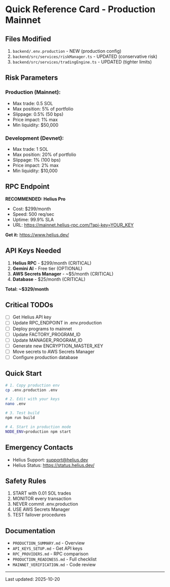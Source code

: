 # Quick Reference Card - Production Mainnet

## Files Modified

1. `backend/.env.production` - NEW (production config)
2. `backend/src/services/riskManager.ts` - UPDATED (conservative risk)
3. `backend/src/services/tradingEngine.ts` - UPDATED (tighter limits)

## Risk Parameters

### Production (Mainnet):
- Max trade: 0.5 SOL
- Max position: 5% of portfolio
- Slippage: 0.5% (50 bps)
- Price impact: 1% max
- Min liquidity: $50,000

### Development (Devnet):
- Max trade: 1 SOL
- Max position: 20% of portfolio
- Slippage: 1% (100 bps)
- Price impact: 2% max
- Min liquidity: $10,000

## RPC Endpoint

**RECOMMENDED: Helius Pro**
- Cost: $299/month
- Speed: 500 req/sec
- Uptime: 99.9% SLA
- URL: https://mainnet.helius-rpc.com/?api-key=YOUR_KEY

**Get it:** https://www.helius.dev/

## API Keys Needed

1. **Helius RPC** - $299/month (CRITICAL)
2. **Gemini AI** - Free tier (OPTIONAL)
3. **AWS Secrets Manager** - ~$5/month (CRITICAL)
4. **Database** - $25/month (CRITICAL)

**Total: ~$329/month**

## Critical TODOs

- [ ] Get Helius API key
- [ ] Update RPC_ENDPOINT in .env.production
- [ ] Deploy programs to mainnet
- [ ] Update FACTORY_PROGRAM_ID
- [ ] Update MANAGER_PROGRAM_ID
- [ ] Generate new ENCRYPTION_MASTER_KEY
- [ ] Move secrets to AWS Secrets Manager
- [ ] Configure production database

## Quick Start

```bash
# 1. Copy production env
cp .env.production .env

# 2. Edit with your keys
nano .env

# 3. Test build
npm run build

# 4. Start in production mode
NODE_ENV=production npm start
```

## Emergency Contacts

- Helius Support: support@helius.dev
- Helius Status: https://status.helius.dev/

## Safety Rules

1. START with 0.01 SOL trades
2. MONITOR every transaction
3. NEVER commit .env.production
4. USE AWS Secrets Manager
5. TEST failover procedures

## Documentation

- `PRODUCTION_SUMMARY.md` - Overview
- `API_KEYS_SETUP.md` - Get API keys
- `RPC_PROVIDERS.md` - RPC comparison
- `PRODUCTION_READINESS.md` - Full checklist
- `MAINNET_VERIFICATION.md` - Code review

---
Last updated: 2025-10-20
